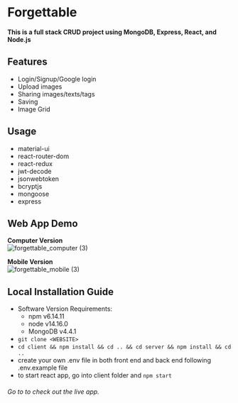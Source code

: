 # Forgettable
**This is a full stack CRUD project using MongoDB, Express, React, and Node.js**

## Features
- Login/Signup/Google login
- Upload images
- Sharing images/texts/tags
- Saving
- Image Grid

## Usage
- material-ui
- react-router-dom
- react-redux
- jwt-decode
- jsonwebtoken
- bcryptjs
- mongoose
- express


## Web App Demo
**Computer Version**</br>
![forgettable_computer (3)](https://user-images.githubusercontent.com/66856868/124522039-98a21200-dda6-11eb-9104-a2fbfb2bea65.gif)


**Mobile Version**</br>
![forgettable_mobile (3)](https://user-images.githubusercontent.com/66856868/124522175-1c5bfe80-dda7-11eb-9fa1-1f0816cd5236.gif)


## Local Installation Guide
- Software Version Requirements:
  - npm v6.14.11
  - node v14.16.0
  - MongoDB v4.4.1
- `git clone <WEBSITE>`
- `cd client && npm install && cd .. && cd server && npm install && cd ..`
- create your own .env file in both front end and back end following .env.example file
- to start react app, go into client folder and `npm start`

###### Go to <LINK> to check out the live app.





